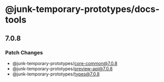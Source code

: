 # @junk-temporary-prototypes/docs-tools

## 7.0.8

### Patch Changes

- @junk-temporary-prototypes/core-common@7.0.8
- @junk-temporary-prototypes/preview-api@7.0.8
- @junk-temporary-prototypes/types@7.0.8
